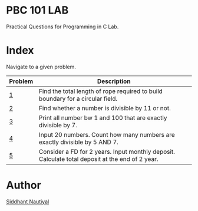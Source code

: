 # PBC 101 LAB
Practical Questions for Programming in C Lab.

# Index
Navigate to a given problem.

| Problem      | Description |
| ----------- | ----------- |
| [1](https://github.com/WatashiwaSid/c-dev/blob/main/Assignment01/1.c)      | Find the total length of rope required to build boundary for a circular field.       |
| [2](https://github.com/WatashiwaSid/c-dev/blob/main/Assignment01/2.c)   | Find whether a number is divisible by 11 or not.        |
| [3](https://github.com/WatashiwaSid/c-dev/blob/main/Assignment01/3.c)   | Print all number bw 1 and 100 that are exactly divisible by 7. |
| [4](https://github.com/WatashiwaSid/c-dev/blob/main/Assignment01/4.c)   | Input 20 numbers. Count how many numbers are exactly divisible by 5 AND 7.   |
| [5](https://github.com/WatashiwaSid/c-dev/blob/main/Assignment01/5.c)   | Consider a FD for 2 years. Input monthly deposit. Calculate total deposit at the end of 2 year.    |

# Author
[Siddhant Nautiyal](https://linktr.ee/COMICSID)
